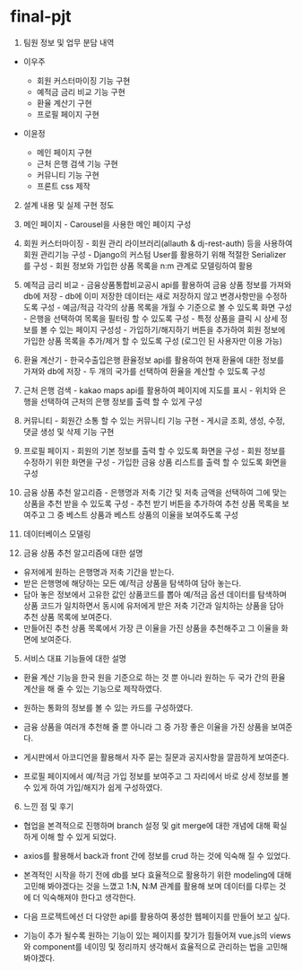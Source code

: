

# final-pjt

1. 팀원 정보 및 업무 분담 내역
  - 이우주 
    * 회원 커스터마이징 기능 구현
    * 예적금 금리 비교 기능 구현
    * 환율 계산기 구현
    * 프로필 페이지 구현

  - 이윤정
    * 메인 페이지 구현
    * 근처 은행 검색 기능 구현
    * 커뮤니티 기능 구현
    * 프론트 css 제작
    

2. 설계 내용 및 실제 구현 정도
  1. 메인 페이지
    - Carousel을 사용한 메인 페이지 구성

  2. 회원 커스터마이징
    - 회원 관리 라이브러리(allauth & dj-rest-auth) 등을 사용하여 회원 관리기능 구성
    - Django의 커스텀 User를 활용하기 위해 적절한 Serializer를 구성
    - 회원 정보와 가입한 상품 목록을 n:m 관계로 모델링하여 활용  

  3. 예적금 금리 비교
    - 금융상품통합비교공시 api를 활용하여 금융 상품 정보를 가져와 db에 저장
    - db에 이미 저장한 데이터는 새로 저장하지 않고 변경사항만을 수정하도록 구성
    - 예금/적금 각각의 상품 목록을 개월 수 기준으로 볼 수 있도록 화면 구성
    - 은행을 선택하여 목록을 필터링 할 수 있도록 구성
    - 특정 상품을 클릭 시 상세 정보를 볼 수 있는 페이지 구성성
    - 가입하기/해지하기 버튼을 추가하여 회원 정보에 가입한 상품 목록을 추가/제거 할 수 있도록 구성 (로그인 된 사용자만 이용 가능)

  4. 환율 계산기
    - 한국수출입은행 환율정보 api를 활용하여 현재 환율에 대한 정보를 가져와 db에 저장
    - 두 개의 국가를 선택하여 환율을 계산할 수 있도록 구성
  
  5. 근처 은행 검색
    - kakao maps api를 활용하여 페이지에 지도를 표시
    - 위치와 은행을 선택하여 근처의 은행 정보를 출력 할 수 있게 구성

  6. 커뮤니티
    - 회원간 소통 할 수 있는 커뮤니티 기능 구현
    - 게시글 조회, 생성, 수정, 댓글 생성 및 삭제 기능 구현
  
  7. 프로필 페이지
    - 회원의 기본 정보를 출력 할 수 있도록 화면을 구성
    - 회원 정보를 수정하기 위한 화면을 구성
    - 가입한 금융 상품 리스트를 출력 할 수 있도록 화면을 구성

  8. 금융 상품 추천 알고리즘
    - 은행명과 저축 기간 및 저축 금액을 선택하여 그에 맞는 상품을 추천 받을 수 있도록 구성
    - 추천 받기 버튼을 추가하여 추천 상품 목록을 보여주고 그 중 베스트 상품과 베스트 상품의 이율을 보여주도록 구성


3. 데이터베이스 모델링





4. 금융 상품 추천 알고리즘에 대한 설명
  - 유저에게 원하는 은행명과 저축 기간을 받는다.
  - 받은 은행명에 해당하는 모든 예/적금 상품을 탐색하여 담아 놓는다.
  - 담아 놓은 정보에서 고유한 값인 상품코드를 뽑아 예/적금 옵션 데이터를 탐색하며 상품 코드가 일치하면서 동시에 유저에게 받은 저축 기간과 일치하는 상품을 담아 추천 상품 목록에 보여준다.
  - 만들어진 추천 상품 목록에서 가장 큰 이율을 가진 상품을 추천해주고 그 이율을 화면에 보여준다.


5. 서비스 대표 기능들에 대한 설명
  - 환율 계산 기능을 한국 원을 기준으로 하는 것 뿐 아니라 원하는 두 국가 간의 환율 계산을 해 줄 수 있는 기능으로 제작하였다.
  
  - 원하는 통화의 정보를 볼 수 있는 카드를 구성하였다.

  - 금융 상품을 여러개 추천해 줄 뿐 아니라 그 중 가장 좋은 이율을 가진 상품을 보여준다.

  - 게시판에서 아코디언을 활용해서 자주 묻는 질문과 공지사항을 깔끔하게 보여준다.

  - 프로필 페이지에서 예/적금 가입 정보를 보여주고 그 자리에서 바로 상세 정보를 볼 수 있게 하여 가입/해지가 쉽게 구성하였다.
  

6. 느낀 점 및 후기
  - 협업을 본격적으로 진행하며 branch 설정 및 git merge에 대한 개념에 대해 확실하게 이해 할 수 있게 되었다.

  - axios를 활용해서 back과 front 간에 정보를 crud 하는 것에 익숙해 질 수 있었다.

  - 본격적인 시작을 하기 전에 db를 보다 효율적으로 활용하기 위한 modeling에 대해 고민해 봐야겠다는 것을 느꼈고 1:N, N:M 관계를 활용해 보며 데이터를 다루는 것에 더 익숙해져야 한다고 생각한다.

  - 다음 프로젝트에선 더 다양한 api를 활용하여 풍성한 웹페이지를 만들어 보고 싶다.

  - 기능이 추가 될수록 원하는 기능이 있는 페이지를 찾기가 힘들어져 vue.js의 views와 component를 네이밍 및 정리까지 생각해서 효율적으로 관리하는 법을 고민해 봐야겠다.